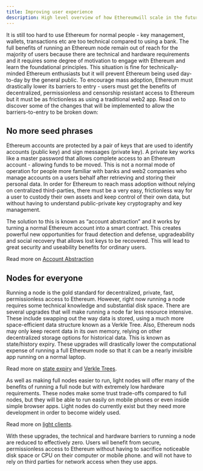 ```yaml
---
title: Improving user experience
description: High level overview of how Ethereumwill scale in the future
---
```


It is still too hard to use Ethereum for normal people - key management, wallets, transactions etc are too technical compared to using a bank. The full benefits of running an Ethereum node remain out of reach for the majority of users because there are technical and hardware requirements and it requires some degree of motivation to engage with Ethereum and learn the foundational principles. This situation is fine for technically-minded Ethereum enthusiasts but it will prevent Ethereum being used day-to-day by the general public. To encourage mass adoption, Ethereum must drastically lower its barriers to entry - users must get the benefits of decentralized, permissionless and censorship resistant access to Ethereum but it must be as frictionless as using a traditional web2 app. Read on to discover some of the changes that will be implemented to allow the barriers-to-entry to be broken down:

## No more seed phrases

Ethereum accounts are protected by a pair of keys that are used to identify accounts (public key) and sign messages (private key). A private key works like a master password that allows complete access to an Ethereum account - allowing funds to be moved. This is not a normal mode of operation for people more familiar with banks and web2 companies who manage accounts on a users behalf after retrieving and storing their personal data. In order for Ethereum to reach mass adoption without relying on centralized third-parties, there must be a very easy, frictionless way for a user to custody their own assets and keep control of their own data, but without having to understand public-private key cryptography and key management.

The solution to this is known as “account abstraction” and it works by turning a normal Ethereum account into a smart contract. This creates powerful new opportunities for fraud detection and defense, upgradeability and social recovery that allows lost keys to be recovered. This will lead to great security and useability benefits for ordinary users.

Read more on [Account Abstraction](comingsoon)

## Nodes for everyone

Running a node is the gold standard for decentralized, private, fast, permissionless access to Ethereum. However, right now running a node requires some technical knowledge and substantial disk space. There are several upgrades that will make running a node far less resource intensive. These include swapping out the way data is stored, using a much more space-efficient data structure known as a Verkle Tree. Also, Ethereum nods may only keep recent data in its own memory, relying on other decentralized storage options for historical data. This is known as state/history expiry. These upgrades will drastically lower the computational expense of running a full Ethereum node so that it can be a nearly invisible app running on a normal laptop.

Read more on [state expiry](comingsoon) and [Verkle Trees](comingsoon).

As well as making full nodes easier to run, light nodes will offer many of the benefits of running a full node but with extremely low hardware requirements. These nodes make some trust trade-offs compared to full nodes, but they will be able to run easily on mobile phones or even inside simple browser apps. Light nodes do currently exist but they need more development in order to become widely used.

Read more on [light clients](comingsoon).

With these upgrades, the technical and hardware barriers to running a node are reduced to effectively zero. Users wil benefit from secure, permissionless access to Ethereum without having to sacrifice noticeable disk space or CPU on their computer or mobile phone. and will not have to rely on third parties for network access when they use apps.

